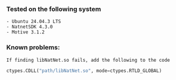 ### Tested on the following system
    - Ubuntu 24.04.3 LTS
    - NatnetSDK 4.3.0
    - Motive 3.1.2

### Known problems:
    If finding libNatNet.so fails, add the following to the code

```Python
ctypes.CDLL("path/libNatNet.so", mode=ctypes.RTLD_GLOBAL)
```
